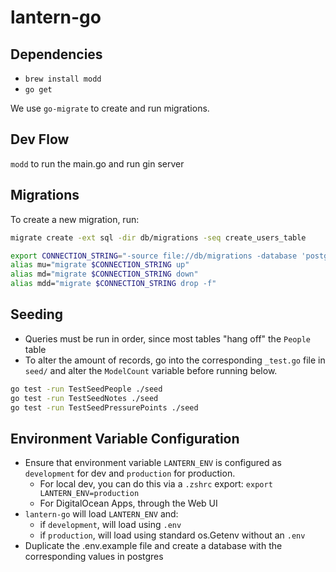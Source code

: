# lantern-go

## Dependencies

- `brew install modd`
- `go get`

We use `go-migrate` to create and run migrations.
## Dev Flow

`modd` to run the main.go and run gin server

## Migrations

To create a new migration, run:

```sh
migrate create -ext sql -dir db/migrations -seq create_users_table
```

```sh
export CONNECTION_STRING="-source file://db/migrations -database 'postgres://localhost:5432/lantern-go?sslmode=disable'"
alias mu="migrate $CONNECTION_STRING up"
alias md="migrate $CONNECTION_STRING down"
alias mdd="migrate $CONNECTION_STRING drop -f"
```

## Seeding
- Queries must be run in order, since most tables "hang off" the `People` table
- To alter the amount of records, go into the corresponding `_test.go` file in `seed/` and alter the `ModelCount` variable before running below.

```sh
go test -run TestSeedPeople ./seed
go test -run TestSeedNotes ./seed
go test -run TestSeedPressurePoints ./seed
```

## Environment Variable Configuration
- Ensure that environment variable `LANTERN_ENV` is configured as `development` for dev and `production` for production. 
  - For local dev, you can do this via a `.zshrc` export: `export LANTERN_ENV=production`
  - For DigitalOcean Apps, through the Web UI
- `lantern-go` will load `LANTERN_ENV` and:
  - if `development`, will load using `.env`
  - if `production`, will load using standard os.Getenv without an `.env`
- Duplicate the .env.example file and create a database with the corresponding values in postgres